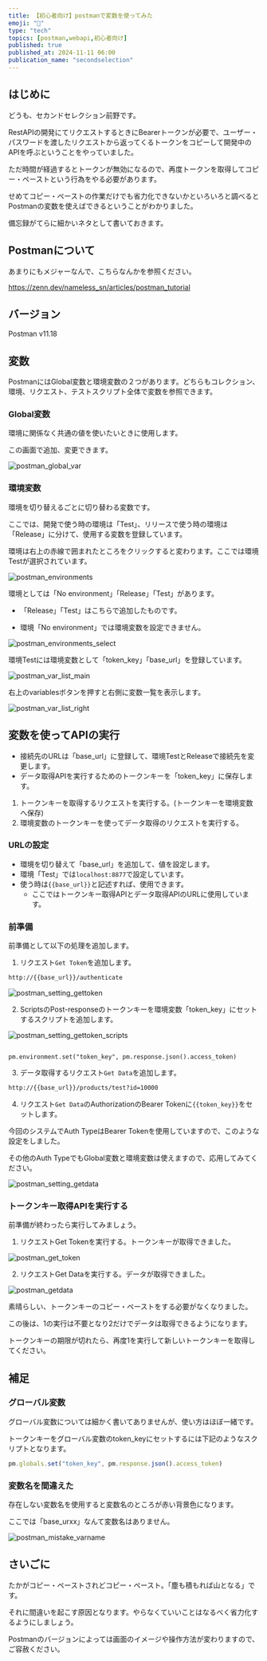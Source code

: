 ```yaml
---
title: 【初心者向け】postmanで変数を使ってみた
emoji: "📮"
type: "tech" 
topics: [postman,webapi,初心者向け]
published: true
published_at: 2024-11-11 06:00
publication_name: "secondselection"
---
```


## はじめに

どうも、セカンドセレクション前野です。

RestAPIの開発にてリクエストするときにBearerトークンが必要で、ユーザー・パスワードを渡したリクエストから返ってくるトークンをコピーして開発中のAPIを呼ぶということをやっていました。

ただ時間が経過するとトークンが無効になるので、再度トークンを取得してコピー・ペーストという行為をやる必要があります。

せめてコピー・ペーストの作業だけでも省力化できないかといろいろと調べるとPostmanの変数を使えばできるということがわかりました。

備忘録がてらに細かいネタとして書いておきます。

## Postmanについて

あまりにもメジャーなんで、こちらなんかを参照ください。

https://zenn.dev/nameless_sn/articles/postman_tutorial

## バージョン

Postman v11.18

## 変数

PostmanにはGlobal変数と環境変数の２つがあります。どちらもコレクション、環境、リクエスト、テストスクリプト全体で変数を参照できます。

### Global変数

環境に関係なく共通の値を使いたいときに使用します。

この画面で追加、変更できます。

![postman_global_var](../images/postman_variable/postman_global_var.png)

### 環境変数

環境を切り替えるごとに切り替わる変数です。

ここでは、開発で使う時の環境は「Test」、リリースで使う時の環境は「Release」に分けて、使用する変数を登録しています。

環境は右上の赤線で囲まれたところをクリックすると変わります。ここでは環境Testが選択されています。

![postman_environments](../images/postman_variable/postman_environments.png)

環境としては「No environment」「Release」「Test」があります。

- 「Release」「Test」はこちらで追加したものです。

- 環境「No environment」では環境変数を設定できません。


![postman_environments_select](../images/postman_variable/postman_environments_select.png)

環境Testには環境変数として「token_key」「base_url」を登録しています。

![postman_var_list_main](../images/postman_variable/postman_var_list_main.png)

右上のvariablesボタンを押すと右側に変数一覧を表示します。

![postman_var_list_right](../images/postman_variable/postman_var_list_right.png)

## 変数を使ってAPIの実行

- 接続先のURLは「base_url」に登録して、環境TestとReleaseで接続先を変更します。
- データ取得APIを実行するためのトークンキーを「token_key」に保存します。

1. トークンキーを取得するリクエストを実行する。(トークンキーを環境変数へ保存)
2. 環境変数のトークンキーを使ってデータ取得のリクエストを実行する。

### URLの設定

- 環境を切り替えて「base_url」を追加して、値を設定します。
- 環境「Test」では`localhost:8877`で設定しています。
- 使う時は`{{base_url}}`と記述すれば、使用できます。
    - ここではトークンキー取得APIとデータ取得APIのURLに使用しています。


### 前準備

前準備として以下の処理を追加します。
1. リクエスト`Get Token`を追加します。

```bash
http://{{base_url}}/authenticate
```

![postman_setting_gettoken](../images/postman_variable/postman_setting_gettoken.png)

2. ScriptsのPost-responseのトークンキーを環境変数「token_key」にセットするスクリプトを追加します。

![postman_setting_gettoken_scripts](../images/postman_variable/postman_setting_gettoken_scripts.png)

``` javascripts

pm.environment.set("token_key", pm.response.json().access_token)

```

3. データ取得するリクエスト`Get Data`を追加します。

```bash
http://{{base_url}}/products/test?id=10000
```

4. リクエスト`Get Data`のAuthorizationのBearer Tokenに`{{token_key}}`をセットします。

今回のシステムでAuth TypeはBearer Tokenを使用していますので、このような設定をしました。

その他のAuth TypeでもGlobal変数と環境変数は使えますので、応用してみてください。

![postman_setting_getdata](../images/postman_variable/postman_setting_getdata.png)

### トークンキー取得APIを実行する

前準備が終わったら実行してみましょう。

1. リクエストGet Tokenを実行する。トークンキーが取得できました。

![postman_get_token](../images/postman_variable/postman_get_token.png)

2. リクエストGet Dataを実行する。データが取得できました。

![postman_getdata](../images/postman_variable/postman_getdata.png)

素晴らしい、トークンキーのコピー・ペーストをする必要がなくなりました。

この後は、1の実行は不要となり2だけでデータは取得できるようになります。

トークンキーの期限が切れたら、再度1を実行して新しいトークンキーを取得してください。

## 補足

### グローバル変数

グローバル変数については細かく書いてありませんが、使い方はほぼ一緒です。

トークンキーをグローバル変数のtoken_keyにセットするには下記のようなスクリプトとなります。

```javascript
pm.globals.set("token_key", pm.response.json().access_token)	
```

### 変数名を間違えた

存在しない変数名を使用すると変数名のところが赤い背景色になります。

ここでは「base_urxx」なんて変数名はありません。

![postman_mistake_varname](../images/postman_variable/postman_mistake_varname.png)

## さいごに

たかがコピー・ペーストされどコピー・ペースト。「塵も積もれば山となる」です。

それに間違いを起こす原因となります。やらなくていいことはなるべく省力化するようにしましょう。

Postmanのバージョンによっては画面のイメージや操作方法が変わりますので、ご容赦ください。
